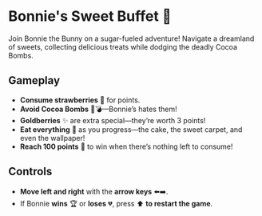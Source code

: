 
# Bonnie's Sweet Buffet 🍓

Join Bonnie the Bunny on a sugar-fueled adventure! Navigate a dreamland of sweets, collecting delicious treats while dodging the deadly Cocoa Bombs.

## Gameplay

- **Consume strawberries** 🍓 for points.
- **Avoid Cocoa Bombs** 🍫💣—Bonnie’s hates them!
- **Goldberries** ✨ are extra special—they’re worth 3 points!
- **Eat everything** 🍰 as you progress—the cake, the sweet carpet, and even the wallpaper!
- **Reach 100 points** 💯 to win when there’s nothing left to consume!

## Controls

- **Move left and right** with the **arrow keys** ⬅️➡️.
- If Bonnie **wins** 🏆 or **loses** 💔, press ⬆️ **to restart the game**.
